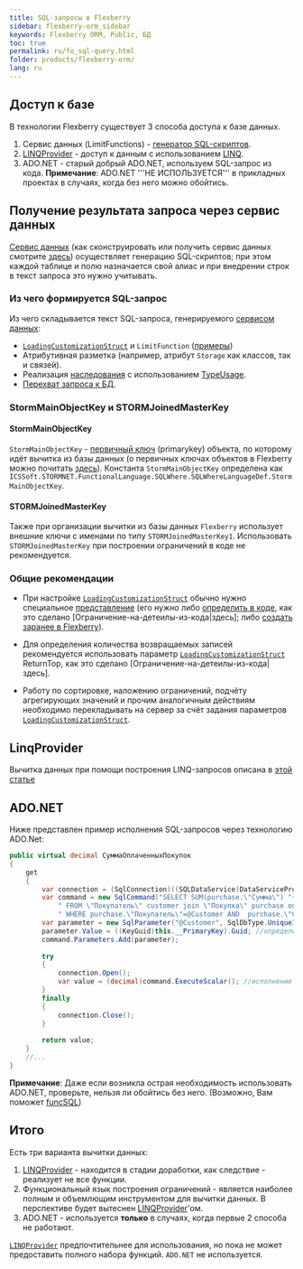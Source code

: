 ```yaml
---
title: SQL-запросы в Flexberry
sidebar: flexberry-orm_sidebar
keywords: Flexberry ORM, Public, БД
toc: true
permalink: ru/fo_sql-query.html
folder: products/flexberry-orm/
lang: ru
---
```


## Доступ к базе

В технологии Flexberry существует 3 способа доступа к базе данных.

1. Сервис данных (LimitFunctions) - [генератор SQL-скриптов](fo_function-list.html).
2. [LINQProvider](fo_linq-provider.html) - доступ к данным с использованием [LINQ](http://msdn.microsoft.com/ru-ru/library/bb397926.aspx).
3. ADO.NET - старый добрый ADO.NET, используем SQL-запрос из кода. __Примечание__: ADO.NET '''НЕ ИСПОЛЬЗУЕТСЯ''' в прикладных проектах в случаях, когда без него можно обойтись.

## Получение результата запроса через сервис данных

[Cервис данных](fo_data-service.html) (как сконструировать или получить cервис данных смотрите [здесь](construction--data-service.html)) осуществляет генерацию SQL-скриптов; при этом каждой таблице и полю назначается свой алиас и при внедрении строк в текст запроса это нужно учитывать.

### Из чего формируется SQL-запрос 

Из чего складывается текст SQL-запроса, генерируемого [сервисом данных](fo_data-service.html):

* [`LoadingCustomizationStruct`](fo_loading-customization-struct.html) и `LimitFunction` ([примеры](fo_function-list.html))
* Атрибутивная разметка (например, атрибут `Storage` как классов, так и связей).
* Реализация [наследования](fo_inheritance.html) с иcпользованием [TypeUsage](fo_type-usage-problem.html).
* [Перехват запроса к БД](fo_intercept-formation-sql-query.html).

### StormMainObjectKey и STORMJoinedMasterKey

#### StormMainObjectKey

`StormMainObjectKey` - [первичный ключ](http://msdn.microsoft.com/ru-ru/library/ms191236%28v=sql.90%29.aspx) (primarykey)  объекта, по которому идёт вычитка из базы данных (о первичных ключах объектов в Flexberry можно почитать [здесь](fo_primary-keys-objects.html)).
Константа `StormMainObjectKey` определена как `ICSSoft.STORMNET.FunctionalLanguage.SQLWhere.SQLWhereLanguageDef.StormMainObjectKey`.

#### STORMJoinedMasterKey

Также при организации вычитки из базы данных `Flexberry` использует внешние ключи с именами по типу `STORMJoinedMasterKey1`. Использовать `STORMJoinedMasterKey` при построении ограничений в коде не рекомендуется.

### Общие рекомендации

* При настройке [`LoadingCustomizationStruct`](fo_loading-customization-struct.html) обычно нужно специальное [представление](fd_view-definition.html) (его нужно либо [определить в коде](fd_view-definition.html), как это сделано [Ограничение-на-детеилы-из-кода|здесь]; либо [создать заранее в Flexberry](fo_data-classes.html)).

* Для определения количества возвращаемых записей рекомендуется использовать параметр [`LoadingCustomizationStruct`](fo_loading-customization-struct.html) ReturnTop, как это сделано [Ограничение-на-детеилы-из-кода|здесь].

* Работу по сортировке, наложению ограничений, подчёту агрегирующих значений и прочим аналогичным действиям необходимо перекладывать на сервер за счёт задания параметров [`LoadingCustomizationStruct`](fo_loading-customization-struct.html).

## LinqProvider

Вычитка данных при помощи построения LINQ-запросов описана в [этой статье](fo_linq-provider.html)

## ADO.NET

Ниже представлен пример исполнения SQL-запросов через технологию ADO.Net:

```csharp
public virtual decimal СуммаОплаченныхПокупок
{
	get
	{
		var connection = (SqlConnection)((SQLDataService)DataServiceProvider.DataService).GetConnection(); //получение подключения
		var command = new SqlCommand("SELECT SUM(purchase.\"Сумма\") "+
			" FROM \"Покупатель\" customer join \"Покупка\" purchase on customer.\"primaryKey\" = purchase.\"Покупатель\" "+
			" WHERE purchase.\"Покупатель\"=@Customer AND  purchase.\"Статус\" = \'Оплачено\' ", connection); //формирование запроса
		var parameter = new SqlParameter("@Customer", SqlDbType.UniqueIdentifier);
		parameter.Value = ((KeyGuid)this.__PrimaryKey).Guid; //определение значения параметра
		command.Parameters.Add(parameter);
		
		try
		{
			connection.Open();
			var value = (decimal)command.ExecuteScalar(); //исполнение запроса
		}
		finally
		{
			connection.Close();
		}
		
		return value;
	}
	//...
}
```

__Примечание__: Даже если возникла острая необходимость использовать ADO.NET, проверьте, нельзя ли обойтись без него. (Возможно, Вам поможет [funcSQL](func-s-q-l.html))

## Итого

Есть три варианта вычитки данных:

1. [LINQProvider](fo_linq-provider.html) - находится в стадии доработки, как следствие - реализует не все функции.
2. Функциональный язык построения ограничений - является наиболее полным и объемлющим инструментом для вычитки данных. В перспективе будет вытеснен [LINQProvider](fo_function-list.html)'ом.
3. ADO.NET - используется __только__ в случаях, когда первые 2 способа не работают.

[`LINQProvider`](fo_linq-provider.html) предпочтительнее для использования, но пока не может предоставить полного набора функций.
`ADO.NET` не используется.
